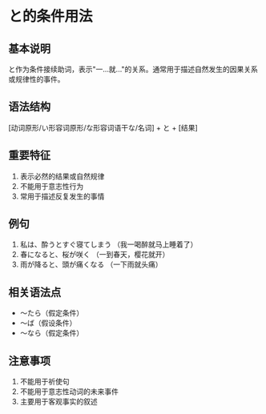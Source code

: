# と的条件用法

## 基本说明
と作为条件接续助词，表示"一...就..."的关系。通常用于描述自然发生的因果关系或规律性的事件。

## 语法结构
[动词原形/い形容词原形/な形容词语干な/名词] + と + [结果]

## 重要特征
1. 表示必然的结果或自然规律
2. 不能用于意志性行为
3. 常用于描述反复发生的事情

## 例句
1. 私は、酔うとすぐ寝てしまう
   （我一喝醉就马上睡着了）
2. 春になると、桜が咲く
   （一到春天，樱花就开）
3. 雨が降ると、頭が痛くなる
   （一下雨就头痛）

## 相关语法点
- ～たら（假定条件）
- ～ば（假设条件）
- ～なら（假定条件）

## 注意事项
1. 不能用于祈使句
2. 不能用于意志性动词的未来事件
3. 主要用于客观事实的叙述